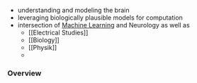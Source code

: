 + understanding and modeling the brain
+ leveraging biologically plausible models for computation
+ intersection of [Machine Learning](../../Data%20Science%20and%20AI/Machine%20Learning/Machine%20Learning.md) and Neurology as well as
	+ [[Electrical Studies]]
	+ [[Biology]]
	+ [[Physik]]
	+ 
### Overview